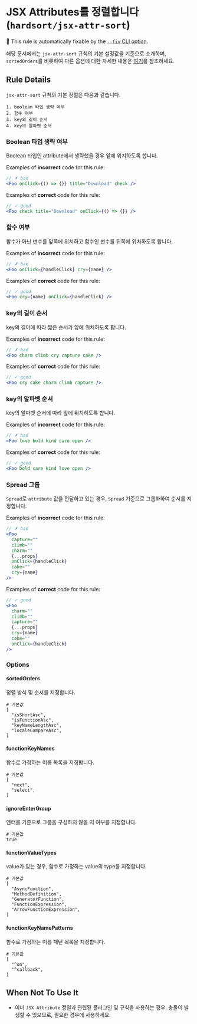# JSX Attributes를 정렬합니다 (`hardsort/jsx-attr-sort`)

🔧 This rule is automatically fixable by the [`--fix` CLI option](https://eslint.org/docs/latest/user-guide/command-line-interface#--fix).

<!-- end auto-generated rule header -->

해당 문서에서는 `jsx-attr-sort` 규칙의 기본 설정값을 기준으로 소개하며, `sortedOrders`를 비롯하여 다른 옵션에 대한 자세한 내용은 [여기]()를 참조하세요.

## Rule Details

`jsx-attr-sort` 규칙의 기본 정렬은 다음과 같습니다.

```
1. boolean 타입 생략 여부
2. 함수 여부
3. key의 길이 순서
4. key의 알파벳 순서
```

### Boolean 타입 생략 여부

Boolean 타입인 attribute에서 생략했을 경우 앞에 위치하도록 합니다.

Examples of **incorrect** code for this rule:

```jsx
// ✗ bad
<Foo onClick={() => {}} title="Download" check />
```

Examples of **correct** code for this rule:

```jsx
// ✓ good
<Foo check title="Download" onClick={() => {}} />
```

### 함수 여부

함수가 아닌 변수를 앞쪽에 위치하고 함수인 변수를 뒤쪽에 위치하도록 합니다.

Examples of **incorrect** code for this rule:

```jsx
// ✗ bad
<Foo onClick={handleClick} cry={name} />
```

Examples of **correct** code for this rule:

```jsx
// ✓ good
<Foo cry={name} onClick={handleClick} />
```

### key의 길이 순서

key의 길이에 따라 짧은 순서가 앞에 위치하도록 합니다.

Examples of **incorrect** code for this rule:

```jsx
// ✗ bad
<Foo charm climb cry capture cake />
```

Examples of **correct** code for this rule:

```jsx
// ✓ good
<Foo cry cake charm climb capture />
```

### key의 알파벳 순서

key의 알파벳 순서에 따라 앞에 위치하도록 합니다.

Examples of **incorrect** code for this rule:

```jsx
// ✗ bad
<Foo love bold kind care open />
```

Examples of **correct** code for this rule:

```jsx
// ✓ good
<Foo bold care kind love open />
```

### Spread 그룹

`Spread`로 `attribute` 값을 전달하고 있는 경우, `Spread` 기준으로 그룹화하여 순서를 지정합니다.

Examples of **incorrect** code for this rule:

```jsx
// ✗ bad
<Foo
  capture=""
  climb=""
  charm=""
  {...props}
  onClick={handleClick}
  cake=""
  cry={name}
/>
```

Examples of **correct** code for this rule:

```jsx
// ✓ good
<Foo
  charm=""
  climb=""
  capture=""
  {...props}
  cry={name}
  cake=""
  onClick={handleClick}
/>
```

### Options

#### sortedOrders

정렬 방식 및 순서를 지정합니다.

```
# 기본값
[
  "isShortAsc",
  "isFunctionAsc",
  "keyNameLengthAsc",
  "localeCompareAsc",
]
```

#### functionKeyNames

함수로 가정하는 이름 목록을 지정합니다.

```
# 기본값
[
  "next",
  "select",
]
```

#### ignoreEnterGroup

엔터를 기준으로 그룹을 구성하지 않을 지 여부를 지정합니다.

```
# 기본값
true
```

#### functionValueTypes

value가 있는 경우, 함수로 가정하는 value의 type를 지정합니다.

```
# 기본값
[
  "AsyncFunction",
  "MethodDefinition",
  "GeneratorFunction",
  "FunctionExpression",
  "ArrowFunctionExpression",
]
```

#### functionKeyNamePatterns

함수로 가정하는 이름 패턴 목록을 지정합니다.

```
# 기본값
[
  "^on",
  "^callback",
]
```

## When Not To Use It

- 이미 `JSX Attribute` 정렬과 관련된 플러그인 및 규칙을 사용하는 경우, 충돌이 발생할 수 있으므로, 필요한 경우에 사용하세요.
